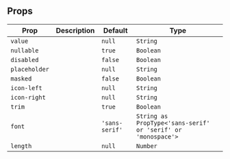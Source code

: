 ## Props

| Prop          | Description | Default        | Type                                                         |
| ------------- | ----------- | -------------- | ------------------------------------------------------------ |
| `value`       |             | `null`         | `String`                                                     |
| `nullable`    |             | `true`         | `Boolean`                                                    |
| `disabled`    |             | `false`        | `Boolean`                                                    |
| `placeholder` |             | `null`         | `String`                                                     |
| `masked`      |             | `false`        | `Boolean`                                                    |
| `icon-left`   |             | `null`         | `String`                                                     |
| `icon-right`  |             | `null`         | `String`                                                     |
| `trim`        |             | `true`         | `Boolean`                                                    |
| `font`        |             | `'sans-serif'` | `String as PropType<'sans-serif' or 'serif' or 'monospace'>` |
| `length`      |             | `null`         | `Number`                                                     |
